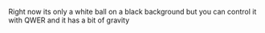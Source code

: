 Right now its only a white ball on a black background but you can control it with QWER and it has a bit of gravity
